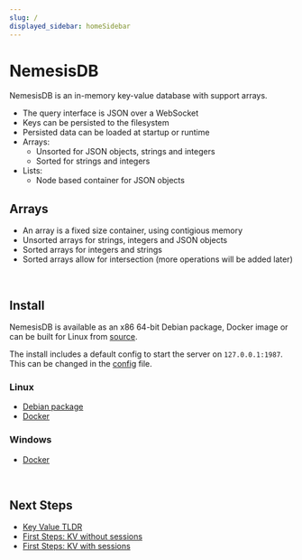 ```yaml
---
slug: /
displayed_sidebar: homeSidebar
---
```


# NemesisDB

NemesisDB is an in-memory key-value database with support arrays.

- The query interface is JSON over a WebSocket
- Keys can be persisted to the filesystem
- Persisted data can be loaded at startup or runtime
- Arrays:
  - Unsorted for JSON objects, strings and integers
  - Sorted for strings and integers
- Lists:
  - Node based container for JSON objects


## Arrays
- An array is a fixed size container, using contigious memory
- Unsorted arrays for strings, integers and JSON objects
- Sorted arrays for integers and strings
- Sorted arrays allow for intersection (more operations will be added later)

<br/>

## Install

NemesisDB is available as an x86 64-bit Debian package, Docker image or can be built for Linux from [source](https://github.com/nemesisdb/nemesisdb).

The install includes a default config to start the server on `127.0.0.1:1987`. This can be changed in the [config](./home/config) file. 

### Linux
- [Debian package](./home/install/package)
- [Docker](./home/install/docker/linux)

### Windows
- [Docker](./home/install/docker/windows)


<br/>

## Next Steps

- [Key Value TLDR](./home/tldr-kv)
- [First Steps: KV without sessions](./tutorials/first-steps-kv/setup)
- [First Steps: KV with sessions](./tutorials/first-steps/setup)

